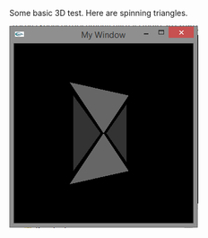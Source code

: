 <p>Some basic 3D test. Here are spinning triangles.</p>

<img src="0_spinningTriangles.PNG"></img>

